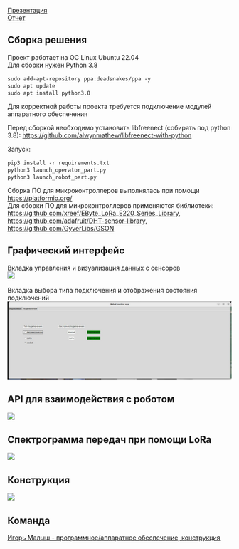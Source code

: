 [Презентация](https://drive.google.com/file/d/1JERFSXeAEsDtELn5uCYsfifsmstXoqhV/view?usp=sharing) </br>
[Отчет](https://drive.google.com/file/d/10wPHXu9SVHKw2DTHqq66AvC2ev5tR8jF/view?usp=sharing) </br>


## Сборка решения
Проект работает на ОС Linux Ubuntu 22.04 </br>
Для сборки нужен Python 3.8 </br>

```
sudo add-apt-repository ppa:deadsnakes/ppa -y
sudo apt update
sudo apt install python3.8
```

Для корректной работы проекта требуется подключение модулей аппаратного обеспечения</br>

Перед сборкой необходимо установить libfreenect (собирать под python 3.8): https://github.com/alwynmathew/libfreenect-with-python </br>

Запуск:
```
pip3 install -r requirements.txt
python3 launch_operator_part.py
python3 launch_robot_part.py
```

Сборка ПО для микроконтроллеров выполнялась при помощи https://platformio.org/ </br>
Для сборки ПО для микроконтроллеров применяются библиотеки: https://github.com/xreef/EByte_LoRa_E220_Series_Library, https://github.com/adafruit/DHT-sensor-library, https://github.com/GyverLibs/GSON </br>

## Графический интерфейс
Вкладка управления и визуализация данных с сенсоров </br>
![](https://github.com/CepbluKot/diploma_gui_ok/blob/master/interface.jpeg) </br>

Вкладка выбора типа подключения и отображения состояния подключений </br>
![](https://github.com/CepbluKot/diploma/blob/master/conn_interface.jpeg) </br>

## API для взаимодействия с роботом 
![](https://github.com/CepbluKot/diploma_gui_ok/blob/master/api.jpeg) </br>

## Спектрограмма передач при помощи LoRa
![](https://github.com/CepbluKot/diploma_gui_ok/blob/master/spectrogram.jpeg) </br>

## Конструкция
![](https://github.com/CepbluKot/diploma_gui_ok/blob/master/body.jpg) </br>

## Команда
[Игорь Малыш - программное/аппаратное обеспечение, конструкция](http://t.me/igmalysh) </br>
